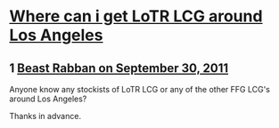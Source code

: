 # [Where can i get LoTR LCG around Los Angeles](https://community.fantasyflightgames.com/topic/53988-where-can-i-get-lotr-lcg-around-los-angeles/)

## 1 [Beast Rabban on September 30, 2011](https://community.fantasyflightgames.com/topic/53988-where-can-i-get-lotr-lcg-around-los-angeles/?do=findComment&comment=535350)

Anyone know any stockists of LoTR LCG or any of the other FFG LCG's around Los Angeles?

Thanks in advance.

